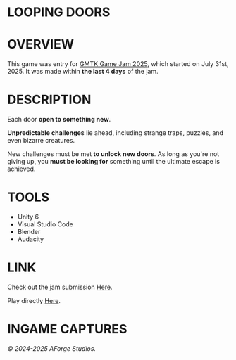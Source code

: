 # LOOPING DOORS
# OVERVIEW
This game was entry for [GMTK Game Jam 2025](https://itch.io/jam/gmtk-2025), which started on July 31st, 2025. It was made within **the last 4 days** of the jam.

# DESCRIPTION
Each door **open to something new**.

__Unpredictable challenges__ lie ahead, including strange traps, puzzles, and even bizarre creatures.

New challenges must be met __to unlock new doors__. As long as you're not giving up, you **must be looking for** something until the ultimate escape is achieved.
# TOOLS
- Unity 6
- Visual Studio Code
- Blender
- Audacity
# LINK
Check out the jam submission [Here](https://itch.io/jam/gmtk-2025/rate/3780267).

Play directly [Here](https://fuoken.itch.io/looping-doors).
# INGAME CAPTURES
[](https://github.com/Hikiyoshi/Looping-Doors/blob/main/LoopingDoors/Image%20Captures/image2.png?raw=true)

[](https://github.com/Hikiyoshi/Looping-Doors/blob/main/LoopingDoors/Image%20Captures/image1.png?raw=true)

[](https://github.com/Hikiyoshi/Looping-Doors/blob/main/LoopingDoors/Image%20Captures/image.png?raw=true)

_© 2024-2025 AForge Studios._
